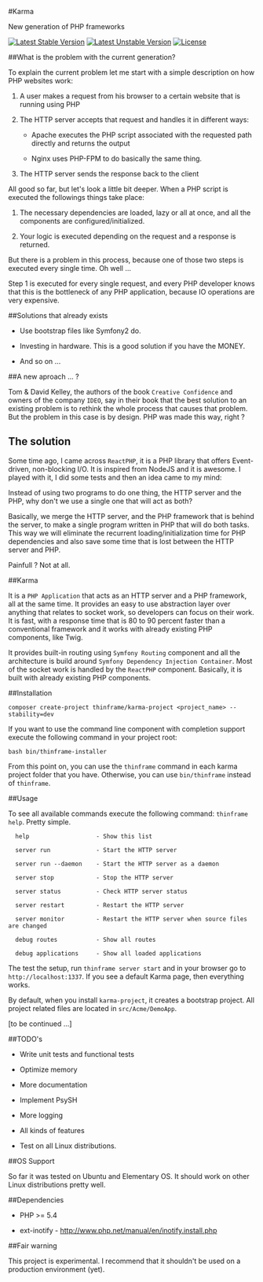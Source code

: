 #Karma

New generation of PHP frameworks



[![Latest Stable Version](https://poser.pugx.org/thinframe/karma/v/stable.png)](https://packagist.org/packages/thinframe/karma)
[![Latest Unstable Version](https://poser.pugx.org/thinframe/karma/v/unstable.png)](https://packagist.org/packages/thinframe/karma)
[![License](https://poser.pugx.org/thinframe/karma/license.png)](https://packagist.org/packages/thinframe/karma)


##What is the problem with the current generation?



To explain the current problem let me start with a simple description on how PHP websites work:



1. A user makes a request from his browser to a certain website that is running using PHP

2. The HTTP server accepts that request and handles it in different ways:

    * Apache executes the PHP script associated with the requested path directly and returns the output

    * Nginx uses PHP-FPM to do basically the same thing.

3. The HTTP server sends the response back to the client





All good so far, but let's look a little bit deeper. When a PHP script is executed the followings things take place:



1. The necessary dependencies are loaded, lazy or all at once, and all the components are configured/initialized.

2. Your logic is executed depending on the request and a response is returned.



But there is a problem in this process, because one of those two steps is executed every single time. Oh well ... 

Step 1 is executed for every single request, and every PHP developer knows that this is the bottleneck of any PHP application, because IO operations are very expensive. 



##Solutions that already exists



* Use bootstrap files like Symfony2 do.

* Investing in hardware. This is a good solution if you have the MONEY.

* And so on ... 





##A new aproach ... ?



Tom & David Kelley, the authors of the book `Creative Confidence` and owners of the company `IDEO`, say in their book that the best solution to an existing problem is to rethink the whole process that causes that problem. But the problem in this case is by design. PHP was made this way, right ? 



## The solution



Some time ago, I came across `ReactPHP`, it is a PHP library that offers Event-driven, non-blocking I/O. It is inspired from NodeJS and it is awesome. I played with it, I did some tests and then an idea came to my mind:



Instead of using two programs to do one thing, the HTTP server and the PHP, why don't we use a single one that will act as both? 



Basically, we merge the HTTP server, and the PHP framework that is behind the server, to make a single program written in PHP that will do both tasks. This way we will eliminate the recurrent loading/initialization time for PHP dependencies and also save some time that is lost between the HTTP server and PHP.



Painfull ? Not at all. 



##Karma

It is a ` PHP Application ` that acts as an HTTP server and a PHP framework, all at the same time. It provides an easy to use abstraction layer over anything that relates to socket work, so developers can focus on their work. It is fast, with a response time that is 80 to 90 percent faster than a conventional framework and it works with already existing PHP components, like Twig. 



It provides built-in routing using `Symfony Routing` component and all the architecture is build around `Symfony Dependency Injection Container`. Most of the socket work is handled by the `ReactPHP` component. Basically, it is built with already existing PHP components. 



##Installation



    composer create-project thinframe/karma-project <project_name> --stability=dev



If you want to use the command line component with completion support execute the following command in your project root:



    bash bin/thinframe-installer



From this point on, you can use the `thinframe` command in each karma project folder that you have. Otherwise, you can use `bin/thinframe` instead of `thinframe`.



##Usage



To see all available commands execute the following command: `thinframe help`. Pretty simple.



      help                   - Show this list

      server run             - Start the HTTP server

      server run --daemon    - Start the HTTP server as a daemon

      server stop            - Stop the HTTP server

      server status          - Check HTTP server status

      server restart         - Restart the HTTP server

      server monitor         - Restart the HTTP server when source files are changed

      debug routes           - Show all routes

      debug applications     - Show all loaded applications



The test the setup, run `thinframe server start` and in your browser go to `http://localhost:1337`. If you see a default Karma page, then everything works.



By default, when you install `karma-project`, it creates a bootstrap project. All project related files are located in `src/Acme/DemoApp`.



[to be continued ...]



##TODO's



* Write unit tests and functional tests

* Optimize memory

* More documentation

* Implement PsySH

* More logging

* All kinds of features

* Test on all Linux distributions.



##OS Support



So far it was tested on Ubuntu and Elementary OS. It should work on other Linux distributions pretty well.



##Dependencies



* PHP >= 5.4

* ext-inotify - http://www.php.net/manual/en/inotify.install.php



##Fair warning



This project is experimental. I recommend that it shouldn't be used on a production environment (yet). 

